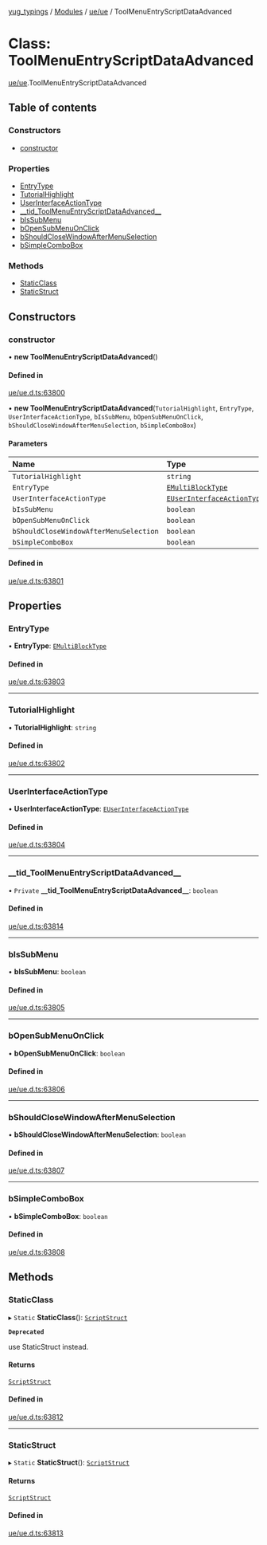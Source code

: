 [yug_typings](../README.md) / [Modules](../modules.md) / [ue/ue](../modules/ue_ue.md) / ToolMenuEntryScriptDataAdvanced

# Class: ToolMenuEntryScriptDataAdvanced

[ue/ue](../modules/ue_ue.md).ToolMenuEntryScriptDataAdvanced

## Table of contents

### Constructors

- [constructor](ue_ue.ToolMenuEntryScriptDataAdvanced.md#constructor)

### Properties

- [EntryType](ue_ue.ToolMenuEntryScriptDataAdvanced.md#entrytype)
- [TutorialHighlight](ue_ue.ToolMenuEntryScriptDataAdvanced.md#tutorialhighlight)
- [UserInterfaceActionType](ue_ue.ToolMenuEntryScriptDataAdvanced.md#userinterfaceactiontype)
- [\_\_tid\_ToolMenuEntryScriptDataAdvanced\_\_](ue_ue.ToolMenuEntryScriptDataAdvanced.md#__tid_toolmenuentryscriptdataadvanced__)
- [bIsSubMenu](ue_ue.ToolMenuEntryScriptDataAdvanced.md#bissubmenu)
- [bOpenSubMenuOnClick](ue_ue.ToolMenuEntryScriptDataAdvanced.md#bopensubmenuonclick)
- [bShouldCloseWindowAfterMenuSelection](ue_ue.ToolMenuEntryScriptDataAdvanced.md#bshouldclosewindowaftermenuselection)
- [bSimpleComboBox](ue_ue.ToolMenuEntryScriptDataAdvanced.md#bsimplecombobox)

### Methods

- [StaticClass](ue_ue.ToolMenuEntryScriptDataAdvanced.md#staticclass)
- [StaticStruct](ue_ue.ToolMenuEntryScriptDataAdvanced.md#staticstruct)

## Constructors

### constructor

• **new ToolMenuEntryScriptDataAdvanced**()

#### Defined in

[ue/ue.d.ts:63800](https://github.com/YugMetaverse/yug_typings/blob/25cad34/ue/ue.d.ts#L63800)

• **new ToolMenuEntryScriptDataAdvanced**(`TutorialHighlight`, `EntryType`, `UserInterfaceActionType`, `bIsSubMenu`, `bOpenSubMenuOnClick`, `bShouldCloseWindowAfterMenuSelection`, `bSimpleComboBox`)

#### Parameters

| Name | Type |
| :------ | :------ |
| `TutorialHighlight` | `string` |
| `EntryType` | [`EMultiBlockType`](../enums/ue_ue.EMultiBlockType.md) |
| `UserInterfaceActionType` | [`EUserInterfaceActionType`](../enums/ue_ue.EUserInterfaceActionType.md) |
| `bIsSubMenu` | `boolean` |
| `bOpenSubMenuOnClick` | `boolean` |
| `bShouldCloseWindowAfterMenuSelection` | `boolean` |
| `bSimpleComboBox` | `boolean` |

#### Defined in

[ue/ue.d.ts:63801](https://github.com/YugMetaverse/yug_typings/blob/25cad34/ue/ue.d.ts#L63801)

## Properties

### EntryType

• **EntryType**: [`EMultiBlockType`](../enums/ue_ue.EMultiBlockType.md)

#### Defined in

[ue/ue.d.ts:63803](https://github.com/YugMetaverse/yug_typings/blob/25cad34/ue/ue.d.ts#L63803)

___

### TutorialHighlight

• **TutorialHighlight**: `string`

#### Defined in

[ue/ue.d.ts:63802](https://github.com/YugMetaverse/yug_typings/blob/25cad34/ue/ue.d.ts#L63802)

___

### UserInterfaceActionType

• **UserInterfaceActionType**: [`EUserInterfaceActionType`](../enums/ue_ue.EUserInterfaceActionType.md)

#### Defined in

[ue/ue.d.ts:63804](https://github.com/YugMetaverse/yug_typings/blob/25cad34/ue/ue.d.ts#L63804)

___

### \_\_tid\_ToolMenuEntryScriptDataAdvanced\_\_

• `Private` **\_\_tid\_ToolMenuEntryScriptDataAdvanced\_\_**: `boolean`

#### Defined in

[ue/ue.d.ts:63814](https://github.com/YugMetaverse/yug_typings/blob/25cad34/ue/ue.d.ts#L63814)

___

### bIsSubMenu

• **bIsSubMenu**: `boolean`

#### Defined in

[ue/ue.d.ts:63805](https://github.com/YugMetaverse/yug_typings/blob/25cad34/ue/ue.d.ts#L63805)

___

### bOpenSubMenuOnClick

• **bOpenSubMenuOnClick**: `boolean`

#### Defined in

[ue/ue.d.ts:63806](https://github.com/YugMetaverse/yug_typings/blob/25cad34/ue/ue.d.ts#L63806)

___

### bShouldCloseWindowAfterMenuSelection

• **bShouldCloseWindowAfterMenuSelection**: `boolean`

#### Defined in

[ue/ue.d.ts:63807](https://github.com/YugMetaverse/yug_typings/blob/25cad34/ue/ue.d.ts#L63807)

___

### bSimpleComboBox

• **bSimpleComboBox**: `boolean`

#### Defined in

[ue/ue.d.ts:63808](https://github.com/YugMetaverse/yug_typings/blob/25cad34/ue/ue.d.ts#L63808)

## Methods

### StaticClass

▸ `Static` **StaticClass**(): [`ScriptStruct`](ue_ue.ScriptStruct.md)

**`Deprecated`**

use StaticStruct instead.

#### Returns

[`ScriptStruct`](ue_ue.ScriptStruct.md)

#### Defined in

[ue/ue.d.ts:63812](https://github.com/YugMetaverse/yug_typings/blob/25cad34/ue/ue.d.ts#L63812)

___

### StaticStruct

▸ `Static` **StaticStruct**(): [`ScriptStruct`](ue_ue.ScriptStruct.md)

#### Returns

[`ScriptStruct`](ue_ue.ScriptStruct.md)

#### Defined in

[ue/ue.d.ts:63813](https://github.com/YugMetaverse/yug_typings/blob/25cad34/ue/ue.d.ts#L63813)
